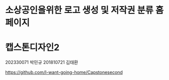 # 소상공인을위한 로고 생성 및 저작권 분류 홈페이지

# 캡스톤디자인2 

202330071 박민규
201810721 김태환

https://github.com/I-want-going-home/Capstonesecond
